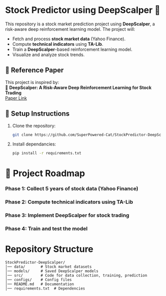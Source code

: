 # Stock Predictor using DeepScalper 🚀

This repository is a stock market prediction project using **DeepScalper**, a risk-aware deep reinforcement learning model. The project will:
- Fetch and process **stock market data** (Yahoo Finance).
- Compute **technical indicators** using **TA-Lib**.
- Train a **DeepScalper**-based reinforcement learning model.
- Visualize and analyze stock trends.

## 📜 Reference Paper
This project is inspired by:  
🔗 **DeepScalper: A Risk-Aware Deep Reinforcement Learning for Stock Trading**  
[Paper Link](https://arxiv.org/abs/XXXXXX)  

## 🚀 Setup Instructions
1. Clone the repository:
   ```sh
   git clone https://github.com/SuperPowered-Cat/StockPredictor-DeepScalper.git 

2. Install dependancies:
   ```sh
   pip install -r requirements.txt

# 📌 Project Roadmap
 ### Phase 1: Collect 5 years of stock data (Yahoo Finance)
 ### Phase 2: Compute technical indicators using TA-Lib
 ### Phase 3: Implement DeepScalper for stock trading
 ### Phase 4: Train and test the model

 # Repository Structure
 ```
 StockPredictor-DeepScalper/
│── data/       # Stock market datasets
│── models/     # Saved DeepScalper models
│── src/        # Code for data collection, training, prediction
│── configs/    # Config files
│── README.md   # Documentation
│── requirements.txt  # Dependencies
```
